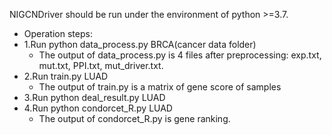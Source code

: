 NIGCNDriver should be run under the environment of python >=3.7.

- Operation steps:
- 1.Run python data_process.py BRCA(cancer data folder)
	- The output of data_process.py is 4 files after preprocessing: exp.txt, mut.txt, PPI.txt, mut_driver.txt.
- 2.Run train.py LUAD
	- The output of train.py is a matrix of gene score of samples
- 3.Run python deal_result.py LUAD 
- 4.Run python condorcet_R.py LUAD
	- The output of condorcet_R.py is gene ranking.